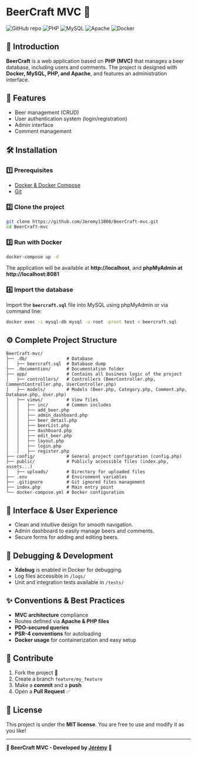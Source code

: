 # BeerCraft MVC 🍺

![GitHub repo](https://img.shields.io/badge/GitHub-Jeremy13800/BeerCraft--mvc-blue?style=flat-square&logo=github)
![PHP](https://img.shields.io/badge/PHP-8.0-blue?style=flat-square&logo=php)
![MySQL](https://img.shields.io/badge/MySQL-8.0-blue?style=flat-square&logo=mysql)
![Apache](https://img.shields.io/badge/Apache-2.4-orange?style=flat-square&logo=apache)
![Docker](https://img.shields.io/badge/Docker-Compose-2496ED?style=flat-square&logo=docker)

## 🚀 Introduction
**BeerCraft** is a web application based on **PHP (MVC)** that manages a beer database, including users and comments. The project is designed with **Docker, MySQL, PHP, and Apache**, and features an administration interface.

## 📂 Features
- Beer management (CRUD)
- User authentication system (login/registration)
- Admin interface
- Comment management

## 🛠️ Installation
### 1️⃣ Prerequisites
- [Docker & Docker Compose](https://www.docker.com/)
- [Git](https://git-scm.com/)

### 2️⃣ Clone the project
```bash
git clone https://github.com/Jeremy13800/BeerCraft-mvc.git
cd BeerCraft-mvc
```

### 3️⃣ Run with Docker
```bash
docker-compose up -d
```

The application will be available at **http://localhost**, and **phpMyAdmin at http://localhost:8081**

### 4️⃣ Import the database
Import the **`beercraft.sql`** file into MySQL using phpMyAdmin or via command line:
```bash
docker exec -i mysql-db mysql -u root -proot test < beercraft.sql
```

## ⚙️ Complete Project Structure
```
BeerCraft-mvc/
├── .db/               # Database
│   ├── beercraft.sql  # Database dump
├── .documention/      # Documentation folder
├── app/               # Contains all business logic of the project
│   ├── controllers/   # Controllers (BeerController.php, CommentController.php, UserController.php)
│   ├── models/        # Models (Beer.php, Category.php, Comment.php, Database.php, User.php)
│   ├── views/         # View files
│   │   ├── inc/       # Common includes
│   │   ├── add_beer.php
│   │   ├── admin_dashboard.php
│   │   ├── beer_detail.php
│   │   ├── beerList.php
│   │   ├── dashboard.php
│   │   ├── edit_beer.php
│   │   ├── layout.php
│   │   ├── login.php
│   │   ├── register.php
├── config/            # General project configuration (config.php)
├── public/            # Publicly accessible files (index.php, assets...)
│   ├── uploads/       # Directory for uploaded files
├── .env               # Environment variables
├── .gitignore         # Git ignored files management
├── index.php          # Main entry point
└── docker-compose.yml # Docker configuration
```

## 🎨 Interface & User Experience
- Clean and intuitive design for smooth navigation.
- Admin dashboard to easily manage beers and comments.
- Secure forms for adding and editing beers.

## 🐞 Debugging & Development
- **Xdebug** is enabled in Docker for debugging.
- Log files accessible in `/logs/`
- Unit and integration tests available in `/tests/`

## ✨ Conventions & Best Practices
- **MVC architecture** compliance
- Routes defined via **Apache & PHP files**
- **PDO-secured queries**
- **PSR-4 conventions** for autoloading
- **Docker usage** for containerization and easy setup

## 👥 Contribute
1. Fork the project 🍴
2. Create a branch `feature/my_feature`
3. Make a **commit** and a **push**
4. Open a **Pull Request** ✅

## 📜 License
This project is under the **MIT license**. You are free to use and modify it as you like!

---
**🚀 BeerCraft MVC - Developed by [Jérémy](https://github.com/Jeremy13800) 🍻**
